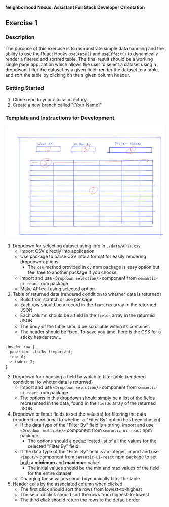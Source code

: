 #### Neighborhood Nexus: Assistant Full Stack Developer Orientation
## Exercise 1

### Description
The purpose of this exercise is to demonstrate simple data handling and the ability to use the React Hooks ```useState()``` and ```useEffect()``` to dynamically render a filtered and sortred table.  The final result should be a working single page application which allows the user to select a dataset using a dropdwon, filter the dataset by a given field, render the dataset to a table, and sort the table by clicking on the a given column header.

### Getting Started
1. Clone repo to your a local directory.
2. Create a new branch called "[Your Name]"
 
### Template and Instructions for Development
![template image](./template/template.png)
1. Dropdown for selecting dataset using info in ```./data/APIs.csv```
    * Import CSV directly into application
    * Use package to parse CSV into a format for easily rendering dropdown options
      * The ```csv``` method provided in ```d3``` npm package is easy option but feel free to another package if you choose.
    * Import and use ```<Dropdown selection/>``` component from ```semantic-ui-react``` npm package
    * Make API call using selected option 
2. Table of returned data (rendered condition to whether data is returned)
    * Build from scratch or use package
    * Each row should be a record in the ```features``` array in the returned JSON
    * Each column should be a field in the ```fields``` array in the returned JSON
    * The body of the table should be scrollable within its container.
    * The header should be fixed.  To save you time, here is the CSS for a sticky header row...
  ```
  .header-row {
    position: sticky !important;
    top: 0;
    z-index: 2;
  }
  ```
3. Dropdown for choosing a field by which to filter table (rendered conditional to wheter data is returned)
    * Import and use ```<Dropdown selection/>``` component from ```semantic-ui-react``` npm package.
    * The options in this dropdown should simply be a list of the fields represented in the data, found in the ```fields``` array of the returned JSON.
4. Dropdown or Input fields to set the value(s) for filtering the data (rendered conditional to whether a "Filter By" option has been chosen)
    * If the data type of the "Filter By" field is a string, import and use ```<Dropdown multiple/>``` component from ```semantic-ui-react``` npm package.
      * The options should a <u>deduplicated</u> list of all the  values for the selected "Filter By" field.
    * If the data type of the "Filter By" field is an integer, import and use ```<Input/>``` component from ```semantic-ui-react``` npm package to set <u>both</u> a <b>minimum</b> and <b>maximum</b> value.
      * The initial values should be the min and max values of the field for the entire dataset.
    * Changing these values should dynamically filter the table
5. Header cells by the associated column when clicked
    * The first click should sort the rows from lowest-to-highest
    * The second click should sort the rows from highest-to-lowest
    * The third click should return the rows to the default order